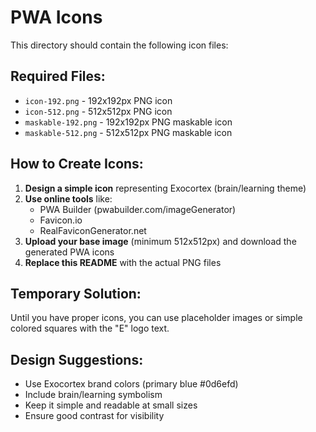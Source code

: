 # PWA Icons

This directory should contain the following icon files:

## Required Files:
- `icon-192.png` - 192x192px PNG icon
- `icon-512.png` - 512x512px PNG icon
- `maskable-192.png` - 192x192px PNG maskable icon
- `maskable-512.png` - 512x512px PNG maskable icon

## How to Create Icons:

1. **Design a simple icon** representing Exocortex (brain/learning theme)
2. **Use online tools** like:
   - PWA Builder (pwabuilder.com/imageGenerator)
   - Favicon.io
   - RealFaviconGenerator.net
3. **Upload your base image** (minimum 512x512px) and download the generated PWA icons
4. **Replace this README** with the actual PNG files

## Temporary Solution:
Until you have proper icons, you can use placeholder images or simple colored squares with the "E" logo text.

## Design Suggestions:
- Use Exocortex brand colors (primary blue #0d6efd)
- Include brain/learning symbolism
- Keep it simple and readable at small sizes
- Ensure good contrast for visibility 